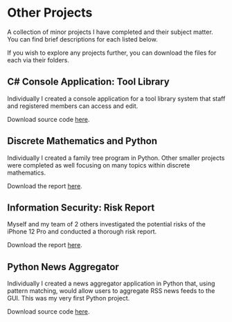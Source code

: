 # Other Projects
A collection of minor projects I have completed and their subject matter.
You can find brief descriptions for each listed below. 

If you wish to explore any projects further, you can download the files for each via their folders.


## C# Console Application: Tool Library
Individually I created a console application for a tool library system that staff and registered members can access and edit.

Download source code [here](/C%23%20Console%20App%20Tool%20Library).


## Discrete Mathematics and Python
Individually I created a family tree program in Python. Other smaller projects were completed as well focusing on many topics within discrete mathematics.

Download the report [here](/Discrete%20Mathematics%20and%20Python).


## Information Security: Risk Report
Myself and my team of 2 others investigated the potential risks of the iPhone 12 Pro and conducted a thorough risk report.

Download the report [here](/Information%20Security%20Risk%20Report).


## Python News Aggregator
Individually I created a news aggregator application in Python that, using pattern matching,  would allow users to aggregate RSS news feeds to the GUI. This was my very first Python project.

Download source code [here](/Python%20News%20Aggregator).
